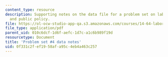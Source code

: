 ```yaml
---
content_type: resource
description: Supporting notes on the data file for a problem set on labor economics
  and public policy.
file: https://ol-ocw-studio-app-qa.s3.amazonaws.com/courses/14-64-labor-economics-and-public-policy-fall-2009/0f331c2fef1958afa95c4eb4a463c257_MIT14_64F09_ps4_dat.pdf
file_type: application/pdf
parent_uid: 010c6dcf-1d6f-aefc-1d7c-a1c6b989f19d
resourcetype: Document
title: 'Problem set #4 data notes'
uid: 0f331c2f-ef19-58af-a95c-4eb4a463c257
---
```

